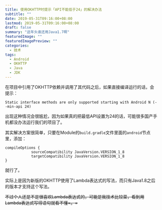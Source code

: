 ```yaml
---
title: 使用OKHTTP时提示「API不能低于24」的解决办法
subtitle: ""
date: 2019-05-31T09:16:00+08:00
lastmod: 2019-05-31T09:16:00+08:00
draft: false
summary: "这年头谁还用Java1.7啊"
featuredImage: ""
featuredImagePreview: ""
categories: 
  - 技术
tags: 
  - Android
  - OKHTTP
  - Java
  - JDK
---
```




在项目中引用了OKHTTP依赖并调用了其代码之后，如果直接编译运行的话，会提示：

```
Static interface methods are only supported starting with Android N (--min-api 24)
```

出现这种情况会很尴尬，因为如果真的把最低API设置为24的话，可能很多国产手机都没办法运行我们的项目了。


其实解决方案很简单，只要在Module的`build.gradle`文件里面的`android`节点里，添加：

```
compileOptions {
			sourceCompatibility JavaVersion.VERSION_1_8
			targetCompatibility JavaVersion.VERSION_1_8
}
```

就行了。


实际上是因为新版的OKHTTP使用了Lambda表达式的写法，而只有Java1.8之后的版本才支持这个写法。

~~不过个人还是不是很喜欢Lambda表达式的，可能是我技术比较菜，看到用Lambda表达式写得语句就看不懂=。=~~